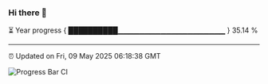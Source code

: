 ### Hi there 👋

⏳ Year progress { ██████████▁▁▁▁▁▁▁▁▁▁▁▁▁▁▁▁▁▁▁▁ } 35.14 %

---

⏰ Updated on Fri, 09 May 2025 06:18:38 GMT

![Progress Bar CI](https://github.com/code-lakshay/GitHub-Actions-Demo/workflows/Progress%20Bar%20CI/badge.svg)
